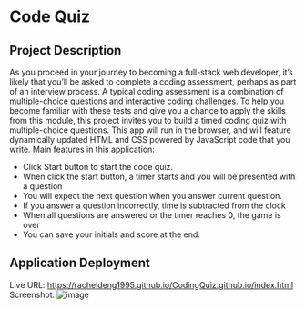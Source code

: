 # Code Quiz

## Project Description
As you proceed in your journey to becoming a full-stack web developer, it’s likely that you’ll be asked to complete a coding assessment, perhaps as part of an interview process. A typical coding assessment is a combination of multiple-choice questions and interactive coding challenges. To help you become familiar with these tests and give you a chance to apply the skills from this module, this project invites you to build a timed coding quiz with multiple-choice questions. This app will run in the browser, and will feature dynamically updated HTML and CSS powered by JavaScript code that you write.
Main features in this application:
* Click Start button to start the code quiz.
* When click the start button, a timer starts and you will be presented with a question
* You will expect the next question when you answer current question.
* If you answer a question incorrectly, time is subtracted from the clock
* When all questions are answered or the timer reaches 0, the game is over
* You can save your initials and score at the end.

## Application Deployment
Live URL: https://racheldeng1995.github.io/CodingQuiz.github.io/index.html
Screenshot: ![image](https://user-images.githubusercontent.com/48065400/177862175-9e4f1645-4e58-4cd5-93d6-820bbe9b0273.png)

